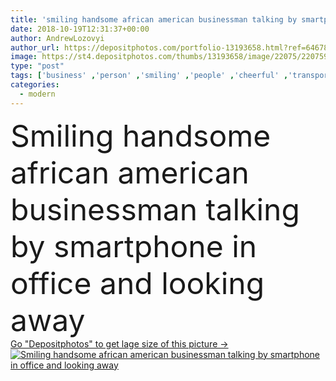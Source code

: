 ```yaml
---
title: 'smiling handsome african american businessman talking by smartphone in office and looking away'
date: 2018-10-19T12:31:37+00:00
author: AndrewLozovyi
author_url: https://depositphotos.com/portfolio-13193658.html?ref=64678756
image: https://st4.depositphotos.com/thumbs/13193658/image/22075/220759602/api_thumb_450.jpg?forcejpeg=true
type: "post"
tags: ['business' ,'person' ,'smiling' ,'people' ,'cheerful' ,'transport' ,'transportation' ,'light' ,'male' ,'connection' ,'modern' ,'corporate' ,'office' ,'electronics' ,'working' ,'talking' ,'manager' ,'work' ,'businessman' ,'indoors' ,'leader' ,'profession' ,'company' ,'bicycle' ,'bike' ,'executive' ,'handsome' ,'gadget' ,'workplace' ,'workspace' ,'smartphone' ,'professional occupation' ,'young adult' ,'african american' ,'looking away' ,'formal wear' ,'white shirt' ,'black man' ,'digital device' ,'Office Casual' ]
categories: 
  - modern
---
```

<div aling="center">
            <font size="60"> Smiling handsome african american businessman talking by smartphone in office and looking away</font>   
</div>
<div>
    <a href='https://st4.depositphotos.com/thumbs/13193658/image/22075/220759602/api_thumb_450.jpg?forcejpeg=true?ref=64678756' target=_blank > Go "Depositphotos" to get lage size of this picture ->
        <img href='https://st4.depositphotos.com/thumbs/13193658/image/22075/220759602/api_thumb_450.jpg?forcejpeg=true?ref=64678756' src='https://st4.depositphotos.com/13193658/22075/i/950/depositphotos_220759602-stock-photo-smiling-handsome-african-american-businessman.jpg?forcejpeg=true' alt='Smiling handsome african american businessman talking by smartphone in office and looking away' >
    </a>
</div>
